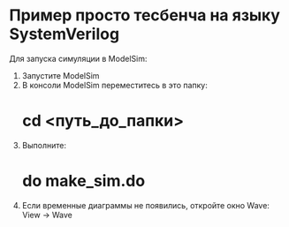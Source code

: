 # Пример просто тесбенча на языку SystemVerilog

Для запуска симуляции в ModelSim:
  1. Запустите ModelSim
  2. В консоли ModelSim переместитесь в это папку:
     # cd <путь_до_папки>
  3. Выполните:
     # do make_sim.do
  4. Если временные диаграммы не появились, откройте окно Wave:
     View -> Wave
